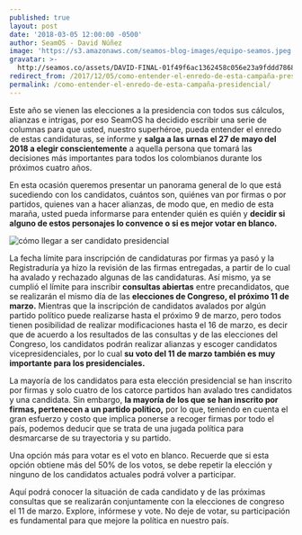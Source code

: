 ```yaml
---
published: true
layout: post
date: '2018-03-05 12:00:00 -0500'
author: SeamOS - David Núñez
image: 'https://s3.amazonaws.com/seamos-blog-images/equipo-seamos.jpeg'
gravatar: >-
  http://seamos.co/assets/DAVID-FINAL-01f49f6ac1362458c056e23a9fddd78686e78087af5b037aeba91f53001f5da1.png
redirect_from: /2017/12/05/como-entender-el-enredo-de-esta-campaña-presidencial/
permalink: /como-entender-el-enredo-de-esta-campaña-presidencial/
---
```

Este año se vienen las elecciones a la presidencia con todos sus cálculos, alianzas e intrigas, por eso SeamOS ha decidido escribir una serie de columnas para que usted, nuestro superhéroe, pueda entender el enredo de estas candidaturas, se informe y **salga a las urnas el 27 de mayo del 2018 a elegir conscientemente** a aquella persona que tomará las decisiones más importantes para todos los colombianos durante los próximos cuatro años. 

En esta ocasión queremos presentar un panorama general de lo que está sucediendo con los candidatos, cuántos son, quiénes van por firmas o por partidos, quienes van a hacer alianzas, de modo que, en medio de esta maraña, usted pueda informarse para entender quién es quién y **decidir si alguno de estos personajes lo convence o si es mejor votar en blanco.**

![cómo llegar a ser candidato presidencial](https://s3.amazonaws.com/seamos-blog-images/como-entender-el-enredo.jpeg)

La fecha límite para inscripción de candidaturas por firmas ya pasó y la Registraduría ya hizo la revisión de las firmas entregadas, a partir de lo cual ha avalado y rechazado algunas de las candidaturas. Así mismo, ya se cumplió el límite para inscribir **consultas abiertas** entre precandidatos, que se realizarán el mismo día de las **elecciones de Congreso, el próximo 11 de marzo.** Mientras que la inscripción de candidatos avalados por algún partido político puede realizarse hasta el próximo 9 de marzo, pero todos tienen posibilidad de realizar modificaciones hasta el 16 de marzo, es decir que de acuerdo a los resultados de las consultas y de las elecciones del Congreso, los candidatos podrán realizar alianzas y escoger candidatos vicepresidenciales, por lo cual **su voto del 11 de marzo también es muy importante para los presidenciales.**

La mayoría de los candidatos para esta elección presidencial se han inscrito por firmas y solo cuatro de los catorce partidos han avalado tres candidatos y una candidata. Sin embargo, **la mayoría de los que se han inscrito por firmas, pertenecen a un partido político,** por lo que, teniendo en cuenta el gran esfuerzo y costo que implica ponerse a recoger firmas por todo el país, podemos deducir que se trata de una jugada política para desmarcarse de su trayectoria y su partido.

Una opción más para votar es el voto en blanco. Recuerde que si esta opción obtiene más del 50% de los votos, se debe repetir la elección y ninguno de los candidatos actuales podrá volver a participar.

Aquí podrá conocer la situación de cada candidato y de las próximas consultas que se realizarán conjuntamente con la elecciones de congreso el 11 de marzo. Explore, infórmese y vote. No deje de votar, su participación es fundamental para que mejore la política en nuestro país.
